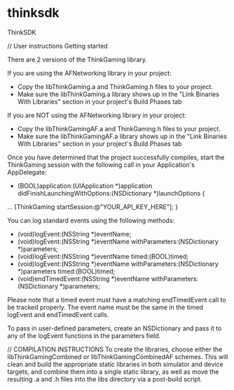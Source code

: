 thinksdk
========

ThinkSDK

// User instructions
Getting started

There are 2 versions of the ThinkGaming library. 

If you are using the AFNetworking library in your project:
 - Copy the libThinkGaming.a and ThinkGaming.h files to your project.
 - Make sure the libThinkGaming.a library shows up in the "Link Binaries With Libraries" section in your project's Build Phases tab
 
If you are NOT using the AFNetworking library in your project:
 - Copy the libThinkGamingAF.a and ThinkGaming.h files to your project.
 - Make sure the libThinkGamingAF.a library shows up in the "Link Binaries With Libraries" section in your project's Build Phases tab
 
Once you have determined that the project successfully compiles, start the ThinkGaming session with the following call in your Application's AppDelegate:

- (BOOL)application:(UIApplication *)application didFinishLaunchingWithOptions:(NSDictionary *)launchOptions
{

 ...
     [ThinkGaming startSession:@"YOUR_API_KEY_HERE"];
}

You can log standard events using the following methods:
+ (void)logEvent:(NSString *)eventName;
+ (void)logEvent:(NSString *)eventName withParameters:(NSDictionary *)parameters;
+ (void)logEvent:(NSString *)eventName timed:(BOOL)timed;
+ (void)logEvent:(NSString *)eventName withParameters:(NSDictionary *)parameters timed:(BOOL)timed;
+ (void)endTimedEvent:(NSString *)eventName withParameters:(NSDictionary *)parameters;

Please note that a timed event must have a matching endTimedEvent call to be tracked properly. The event name must be the same in the timed logEvent and endTimedEvent calls.

To pass in user-defined parameters, create an NSDictionary and pass it to any of the logEvent functions in the parameters field.



// COMPILATION INSTRUCTIONS
To create the libraries, choose either the libThinkGamingCombined or libThinkGamingCombinedAF schemes. This will clean and build the appropriate static libraries in both
simulator and device targets, and combine them into a single static library, as well as move the resulting .a and .h files into the libs directory via a post-build script.
